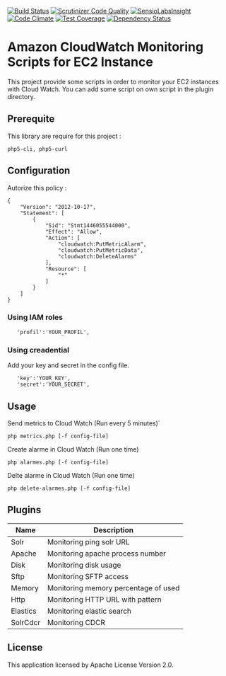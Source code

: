 [![Build Status](https://travis-ci.org/fauguste/cloudwatch-script-php.svg)](https://travis-ci.org/fauguste/cloudwatch-script-php)
[![Scrutinizer Code Quality](https://scrutinizer-ci.com/g/fauguste/cloudwatch-script-php/badges/quality-score.png?b=master)](https://scrutinizer-ci.com/g/fauguste/cloudwatch-script-php/?branch=master)
[![SensioLabsInsight](https://insight.sensiolabs.com/projects/482807e9-f93b-48f0-8dd5-51d3cc1b673f/mini.png)](https://insight.sensiolabs.com/projects/482807e9-f93b-48f0-8dd5-51d3cc1b673f)
[![Code Climate](https://codeclimate.com/github/fauguste/cloudwatch-script-php/badges/gpa.svg)](https://codeclimate.com/github/fauguste/cloudwatch-script-php)
[![Test Coverage](https://codeclimate.com/github/fauguste/cloudwatch-script-php/badges/coverage.svg)](https://codeclimate.com/github/fauguste/cloudwatch-script-php)
[![Dependency Status](https://gemnasium.com/fauguste/cloudwatch-script-php.svg)](https://gemnasium.com/fauguste/cloudwatch-script-php)

# Amazon CloudWatch Monitoring Scripts for EC2 Instance

This project provide some scripts in order to monitor your EC2 instances with Cloud Watch.
You can add some script on own script in the plugin directory.

## Prerequite

This library are require for this project :
```
php5-cli, php5-curl
```

## Configuration

Autorize this policy :
````
{
    "Version": "2012-10-17",
    "Statement": [
        {
            "Sid": "Stmt1446055544000",
            "Effect": "Allow",
            "Action": [
                "cloudwatch:PutMetricAlarm",
                "cloudwatch:PutMetricData",
                "cloudwatch:DeleteAlarms"
            ],
            "Resource": [
                "*"
            ]
        }
    ]
}
````

### Using IAM roles
````
   'profil':'YOUR_PROFIL',
````

### Using creadential
Add your key and secret in the config file.
````
   'key':'YOUR_KEY',
   'secret':'YOUR_SECRET',
````


## Usage

Send metrics to Cloud Watch (Run every 5 minutes)`

```
php metrics.php [-f config-file]
```

Create alarme in Cloud Watch (Run one time)
```
php alarmes.php [-f config-file]
```

Delte  alarme in Cloud Watch (Run one time)
```
php delete-alarmes.php [-f config-file]
```

## Plugins

| Name | Description          |
| ------------- | ----------- |
| Solr      | Monitoring ping solr URL |
| Apache | Monitoring apache process number |
| Disk | Monitoring disk usage |
| Sftp | Monitoring SFTP access |
| Memory | Monitoring memory percentage of used |
| Http | Monitoring HTTP URL with pattern |
| Elastics | Monitoring elastic search |
| SolrCdcr | Monitoring CDCR |


## License

This application licensed by Apache License Version 2.0.
